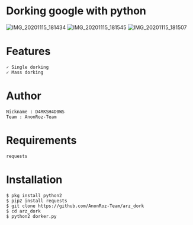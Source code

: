 # Dorking google with python
![IMG_20201115_181434](https://user-images.githubusercontent.com/65480013/99183585-891a7e00-276f-11eb-8c0d-c017b8ae608b.jpg)
![IMG_20201115_181545](https://user-images.githubusercontent.com/65480013/99183589-8ae44180-276f-11eb-875f-fdab7ca6ad62.jpg)
![IMG_20201115_181507](https://user-images.githubusercontent.com/65480013/99183590-8c156e80-276f-11eb-820d-0fa03c0bd5ef.jpg)
# Features
```
✓ Single dorking
✓ Mass dorking

```
# Author
```
Nickname : D4RKSH4D0WS
Team : AnonRoz-Team
```

# Requirements
```
requests
```

# Installation
```
$ pkg install python2
$ pip2 install requests 
$ git clone https://github.com/AnonRoz-Team/arz_dork
$ cd arz_dork
$ python2 dorker.py
```

